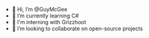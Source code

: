 - 👋 Hi, I’m @GuyMcGee
- 🌱 I’m currently learning C#
- 💼 I'm interning with Grizzhoot
- 💞️ I’m looking to collaborate on open-source projects

<!---
GuyMcGee/GuyMcGee is a ✨ special ✨ repository because its `README.md` (this file) appears on your GitHub profile.
You can click the Preview link to take a look at your changes.
--->
